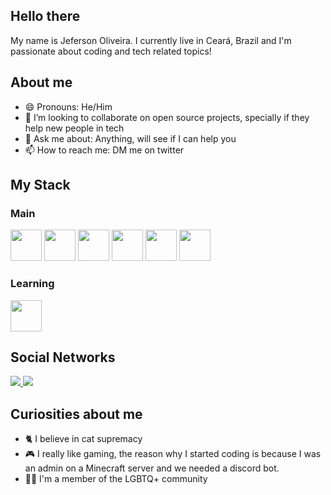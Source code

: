 <link rel="stylesheet" href="https://cdn.jsdelivr.net/gh/devicons/devicon@latest/devicon.min.css">

## Hello there

My name is Jeferson Oliveira. I currently live in Ceará, Brazil and I'm passionate about coding and tech related topics!

## About me

- 😄 Pronouns: He/Him
- 👯 I’m looking to collaborate on open source projects, specially if they help new people in tech
- 💬 Ask me about: Anything, will see if I can help you
- 📫 How to reach me: DM me on twitter

## My Stack

### Main

<div>
  <i class="devicon-php-plain colored"></i>
  <i class="devicon-laravel-plain-wordmark colored"></i>
  <i class="devicon-postgresql-plain-wordmark colored"></i>
  <i class="devicon-javascript-plain colored"></i>        
  <i class="devicon-nodejs-plain-wordmark colored"></i>
  <img width="50px" src="https://cdn.jsdelivr.net/gh/devicons/devicon/icons/php/php-original.svg" />
  <img width="50px" src="https://cdn.jsdelivr.net/gh/devicons/devicon/icons/laravel/laravel-plain.svg" />
  <img width="50px" src="https://cdn.jsdelivr.net/gh/devicons/devicon/icons/postgresql/postgresql-original.svg" />
  <img width="50px" src="https://cdn.jsdelivr.net/gh/devicons/devicon/icons/javascript/javascript-original.svg" />
  <img width="50px" src="https://cdn.jsdelivr.net/gh/devicons/devicon/icons/nodejs/nodejs-original.svg" />
  <img width="50px" src="https://cdn.jsdelivr.net/gh/devicons/devicon/icons/react/react-original.svg" />
          
</div>

### Learning
<div>
  <img width="50px" src="https://cdn.jsdelivr.net/gh/devicons/devicon/icons/rust/rust-plain.svg" />
</div>

## Social Networks
<div>
    <a target='_blank' href="https://twitter.com/zuruckt">
        <img src="https://img.shields.io/badge/Twitter-1DA1F2?style=for-the-badge&logo=twitter&logoColor=white">
    </a>
    <a target='_blank' href="https://linkedin.com/in/jefersonoliveira4">
        <img src="https://img.shields.io/badge/LinkedIn-0077B5?style=for-the-badge&logo=linkedin&logoColor=white">
    </a>
</div>


## Curiosities about me

* 🐈 I believe in cat supremacy
* 🎮 I really like gaming, the reason why I started coding is because I was an admin on a Minecraft server and we needed a discord bot.
* 🏳️‍🌈 I'm a member of the LGBTQ+ community
